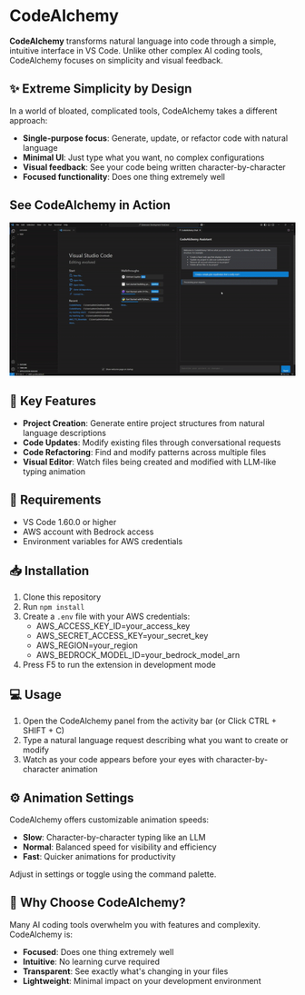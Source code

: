 # CodeAlchemy

**CodeAlchemy** transforms natural language into code through a simple, intuitive interface in VS Code. Unlike other complex AI coding tools, CodeAlchemy focuses on simplicity and visual feedback.

## ✨ Extreme Simplicity by Design

In a world of bloated, complicated tools, CodeAlchemy takes a different approach:

- **Single-purpose focus**: Generate, update, or refactor code with natural language
- **Minimal UI**: Just type what you want, no complex configurations
- **Visual feedback**: See your code being written character-by-character
- **Focused functionality**: Does one thing extremely well

## See CodeAlchemy in Action

[![CodeAlchemy Demo](media/ezgif-4d614e3dbb843b.gif)](https://drive.google.com/file/d/1QtuELZ-BQvoVthzZmdTQxI5UBFmbsoyk/view "See CodeAlchemy in action")

## 🚀 Key Features

- **Project Creation**: Generate entire project structures from natural language descriptions
- **Code Updates**: Modify existing files through conversational requests 
- **Code Refactoring**: Find and modify patterns across multiple files
- **Visual Editor**: Watch files being created and modified with LLM-like typing animation

## 🔧 Requirements

- VS Code 1.60.0 or higher
- AWS account with Bedrock access
- Environment variables for AWS credentials

## 📥 Installation

1. Clone this repository
2. Run `npm install`
3. Create a `.env` file with your AWS credentials:
    - AWS_ACCESS_KEY_ID=your_access_key
    - AWS_SECRET_ACCESS_KEY=your_secret_key
    - AWS_REGION=your_region
    - AWS_BEDROCK_MODEL_ID=your_bedrock_model_arn
4. Press F5 to run the extension in development mode

## 💻 Usage

1. Open the CodeAlchemy panel from the activity bar (or Click CTRL + SHIFT + C)
2. Type a natural language request describing what you want to create or modify
3. Watch as your code appears before your eyes with character-by-character animation

## ⚙️ Animation Settings

CodeAlchemy offers customizable animation speeds:

- **Slow**: Character-by-character typing like an LLM
- **Normal**: Balanced speed for visibility and efficiency
- **Fast**: Quicker animations for productivity

Adjust in settings or toggle using the command palette.

## 🌟 Why Choose CodeAlchemy?

Many AI coding tools overwhelm you with features and complexity. CodeAlchemy is:

- **Focused**: Does one thing extremely well
- **Intuitive**: No learning curve required
- **Transparent**: See exactly what's changing in your files
- **Lightweight**: Minimal impact on your development environment

